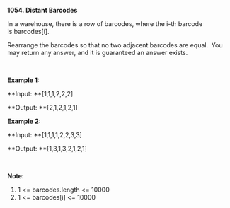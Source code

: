 
**1054. Distant Barcodes**

In a warehouse, there is a row of barcodes, where the i-th barcode is barcodes[i].

Rearrange the barcodes so that no two adjacent barcodes are equal.  You may return any answer, and it is guaranteed an answer exists.

 

**Example 1:**

**Input: **[1,1,1,2,2,2]

**Output: **[2,1,2,1,2,1]

**Example 2:**

**Input: **[1,1,1,1,2,2,3,3]

**Output: **[1,3,1,3,2,1,2,1]

 

**Note:**

1. 1 &lt;= barcodes.length &lt;= 10000
2. 1 &lt;= barcodes[i] &lt;= 10000
